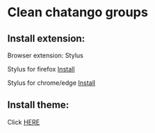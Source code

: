 # Clean chatango groups

## Install extension:
Browser extension: Stylus

Stylus for firefox [Install](https://addons.mozilla.org/es/firefox/addon/styl-us/?src=search)

Stylus for chrome/edge [Install](https://chrome.google.com/webstore/detail/stylus/clngdbkpkpeebahjckkjfobafhncgmne)

## Install theme:
Click [HERE](https://raw.githubusercontent.com/Milton797/clean-chatango-groups/master/clean-chatango-groups.user.css)
